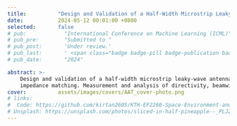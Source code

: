 ```yaml
---
title:          "Design and Validation of a Half-Width Microstrip Leaky-Wave Antenna"
date:           2024-05-12 00:01:00 +0800
selected:       false
# pub:            "International Conference on Machine Learning (ICML)"
# pub_pre:        "Submitted to "
# pub_post:       'Under review.'
# pub_last:       ' <span class="badge badge-pill badge-publication badge-success">Spotlight</span>'
# pub_date:       "2024"

abstract: >-
    Design and validation of a half-width microstrip leaky-wave antenna at 5 GHz, assessing radiation performance and 
    impedance matching. Measurement and analysis of directivity, beamwidth, and bandwidth characteristics.  
cover:          assets/images/covers/AAT_cover-photo.png
# links:
#  Code: https://github.com/kirtan2605/KTH-EF2260-Space-Environment-and-Spacecraft-Engineering
# Unsplash: https://unsplash.com/photos/sliced-in-half-pineapple--_PLJZmHZzk
---
```

